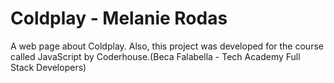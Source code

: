 # Coldplay - Melanie Rodas 
A web page about Coldplay. Also, this project was developed for the course called JavaScript by Coderhouse.(Beca Falabella - Tech Academy Full Stack Developers)

